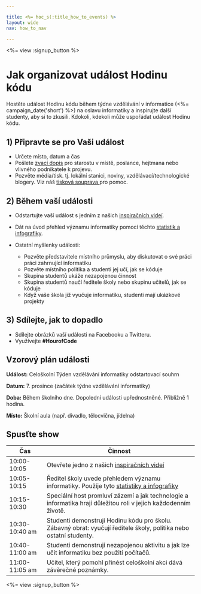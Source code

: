 ```yaml
---

title: <%= hoc_s(:title_how_to_events) %>
layout: wide
nav: how_to_nav

---
```


<%= view :signup_button %>

# Jak organizovat událost Hodinu kódu

Hostěte událost Hodinu kódu během týdne vzdělávání v informatice (<%= campaign_date('short') %>) na oslavu informatiky a inspirujte další studenty, aby si to zkusili. Kdokoli, kdekoli může uspořádat událost Hodinu kódu.

## 1) Připravte se pro Vaši událost

  * Určete místo, datum a čas
  * Pošlete [zvací dopis](https://docs.google.com/a/code.org/document/d/1eP41sKW7y0qq_JvkRIgZK8dWYICaGRZ4CCDETXa78wY/edit) pro starostu v místě, poslance, hejtmana nebo vlivného podnikatele k projevu.
  * Pozvěte média/tisk. tj. lokální stanici, noviny, vzdělávací/technologické blogery. Viz náš [tisková souprava ](<%= resolve_url('/promote/press-kit') %>) pro pomoc.

## 2) Během vaší události

  * Odstartujte vaší událost s jedním z našich [inspiračních videí](<%= resolve_url('/promote/resources#videos') %>).
  * Dát na úvod přehled významu informatiky pomocí těchto [statistik a infografiky](<%= resolve_url('/promote/stats') %>).   
      
    
  * Ostatní myšlenky události: 
      * Pozvěte představitele místního průmyslu, aby diskutovat o své práci práci zahrnující informatiku
      * Pozvěte místního politika a studenti jej učí, jak se kóduje
      * Skupina studentů ukáže nezapojenou činnost
      * Skupina studentů naučí ředitele školy nebo skupinu učitelů, jak se kóduje
      * Když vaše škola již vyučuje informatiku, studenti mají ukázkové projekty

## 3) Sdílejte, jak to dopadlo

  * Sdílejte obrázků vaší události na Facebooku a Twitteru. 
  * Využívejte **#HourofCode**

## Vzorový plán události

**Událost:** Celoškolní Týden vzdělávání informatiky odstartovací souhrn

**Datum:** 7. prosince (začátek týdne vzdělávání informatiky)

**Doba:** Během školního dne. Dopolední události upřednostněné. Přibližně 1 hodina.

**Místo:** Školní aula (např. divadlo, tělocvična, jídelna)   
  


## Spusťte show

| Čas            | Činnost                                                                                                                        |
| -------------- | ------------------------------------------------------------------------------------------------------------------------------ |
| 10:00-10:05    | Otevřete jedno z našich [inspiračních videí](<%= resolve_url('/promote/resources#videos') %>)                                    |
| 10:05-10:15    | Ředitel školy uvede přehledem významu informatiky. Použíje tyto [statistiky a infografiky](<%= resolve_url('/promote/stats') %>) |
| 10:15-10:30    | Speciální host promluví zázemí a jak technologie a informatika hrají důležitou roli v jejich každodenním životě.               |
| 10:30-10:40 am | Studenti demonstrují Hodinu kódu pro školu. Zábavný obrat: vyučují ředitele školy, politika nebo ostatní studenty.             |
| 10:40-11:00 am | Studenti demonstrují nezapojenou aktivitu a jak lze učit informatiku bez použití počítačů.                                     |
| 11:00-11:05 am | Učitel, který pomohl přinést celoškolní akci dává závěrečné poznámky.                                                          |

<%= view :signup_button %>